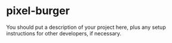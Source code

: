 # pixel-burger

You should put a description of your project here, plus any setup instructions for other developers, if necessary.
